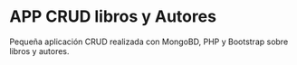APP CRUD libros y Autores
===============

Pequeña aplicación CRUD realizada con MongoBD, PHP y Bootstrap sobre libros y autores.
